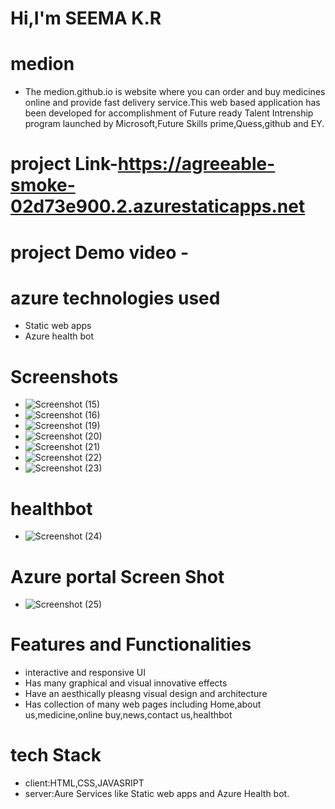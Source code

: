 # Hi,I'm SEEMA K.R
# medion
- The medion.github.io is website where you can order and buy medicines online and provide fast delivery service.This web based application has been developed for accomplishment of Future ready Talent Intrenship program launched by Microsoft,Future Skills prime,Quess,github and EY.
# project Link-https://agreeable-smoke-02d73e900.2.azurestaticapps.net
# project Demo video -
# azure technologies used
- Static web apps
- Azure health bot
# Screenshots
- ![Screenshot (15)](https://user-images.githubusercontent.com/119890069/217607338-397c3cac-f0b6-4c66-8e46-90eab5ab25e0.png)
- ![Screenshot (16)](https://user-images.githubusercontent.com/119890069/217607497-06698ebc-1b35-48ac-a5ff-fd31609c8057.png)
- ![Screenshot (19)](https://user-images.githubusercontent.com/119890069/217607590-056e35a5-26ca-48da-b50c-17e7ca446303.png)
- ![Screenshot (20)](https://user-images.githubusercontent.com/119890069/217607679-985bc0ea-15ab-4acb-ae12-b3535b0f513f.png)
- ![Screenshot (21)](https://user-images.githubusercontent.com/119890069/217607764-2d6c6462-bac6-4b42-a7d4-e02842dabab7.png)
- ![Screenshot (22)](https://user-images.githubusercontent.com/119890069/217607821-7ecc811b-8a63-4673-b7b6-ac64f2144cb9.png)
- ![Screenshot (23)](https://user-images.githubusercontent.com/119890069/217607894-1442c704-7641-4e68-861b-9ba3026f64b8.png)
# healthbot
- ![Screenshot (24)](https://user-images.githubusercontent.com/119890069/217608051-e9ad0968-b1d8-4e66-ae60-ccb3640da17b.png)
# Azure portal Screen Shot
- ![Screenshot (25)](https://user-images.githubusercontent.com/119890069/217608250-5e778e73-0563-4741-b5f5-7146d2e62c12.png)
# Features and Functionalities
- interactive and responsive UI 
- Has many graphical and visual innovative effects
- Have an aesthically pleasng visual design and architecture
- Has collection of many web pages including Home,about us,medicine,online buy,news,contact us,healthbot
# tech Stack
- client:HTML,CSS,JAVASRIPT
- server:Aure Services like Static web apps and Azure Health bot.

